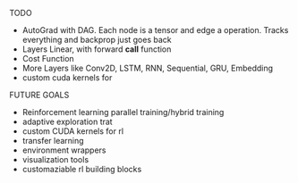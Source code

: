 TODO
- AutoGrad with DAG. Each node is a tensor and edge a operation. Tracks everything and backprop just goes back
- Layers Linear, with forward __call__ function
- Cost Function
- More Layers like Conv2D, LSTM, RNN, Sequential, GRU, Embedding
- custom cuda kernels for

FUTURE GOALS
- Reinforcement learning parallel training/hybrid training 
- adaptive exploration trat
- custom CUDA kernels for rl
- transfer learning
- environment wrappers
- visualization tools 
- customaziable rl building blocks
